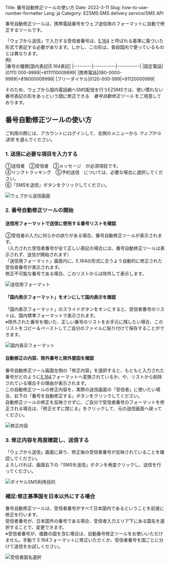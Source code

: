 Title: 番号自動修正ツールの使い方
Date: 2022-3-11
Slug: how-to-use-number-formatter
Lang: ja
Category: EZSMS:SMS delivery service/SMS API

番号自動修正ツールは、携帯電話番号をウェブ送信用のフォーマットに自動で修正するツールです。

「ウェブから送信」で入力する受信者番号は、[E.164](https://help.xoxzo.com/ja/ezsms-sms-delivery-service/articles/E164-format/) と呼ばれる基準に基づいた形式で表記する必要があります。しかし、この形は、普段国内で使っているものとは異なります。<br>
例) <br>
|番号の種類|国内表記|E.164表記|
|---------|-----------|-----------|
|固定電話|(0111) 000-9999|+8111110009999|
|携帯電話|080-0000-9999|+818000009999|
|フリーダイヤル|0120-000-999|+81120000999|

そのため、ウェブから国内電話網へSMS配信を行うEZSMSでは、使い慣れない番号表記の形をあっという間に修正できる　_番号自動修正ツール_ をご用意しております。


## 番号自動修正ツールの使い方

ご利用の際には、アカウントにログインして、左側のメニューから _ウェブから送信_ を選んでください。

### 1. 送信に必要な項目を入力する

①送信者　②受信者　③メッセージ　が必須項目です。 <br>
④リンクトラッキング　⑤予約送信　については、必要な場合に選択してください。<br>
⑥「SMSを送信」ボタンをクリックしてください。

![ウェブから送信画面](/images/number_formatter_howto_01ja.png)

### 2. 番号自動修正ツールの開始
#### 送信用フォーマットで送信に使用する番号リストを確認
②受信者の入力に何らかの誤りがある場合、番号自動修正ツールが表示されます。<br>
（入力された受信者番号が全て正しい表記の場合には、番号自動修正ツールは表示されず、送信が開始されます）<br>
「送信用フォーマット」画面内に、E.164の形式に合うよう自動的に修正された受信者番号が表示されます。<br>
修正不可能な番号である場合、このリストからは除外して表示します。

![送信用フォーマット](/images/number_formatter_howto_02ja.png)

#### 「国内表示フォーマット」をオンにして国内表示を確認
「国内表示フォーマット」のスライドボタンをオンにすると、受信者番号のリストは、国内標準フォーマットで表示されます。<br>
※除外された番号を覗いた、正しい番号のリストをお手元に残したい場合、このリストをコピー＆ペーストしてご自分のファイルに貼り付けて保存することができます。

![国内表示フォーマット](/images/number_formatter_howto_03ja.png)

#### 自動修正の内容、除外番号と除外要因を確認
番号自動修正ツール画面左側の「修正内容」を選択すると、もともと入力された番号がどのように[E.164]()フォーマットへ変換されているか、や、リストから削除されている場合その理由が表示されます。<br>
この自動修正ツールの修正内容を、実際の送信画面の「受信者」に使いたい場合、右下の「番号を自動修正する」ボタンをクリックしてください。<br>
自動修正ツールの修正を反映させずに、ご自分で受信者番号のフォーマットを修正される場合は、「修正せずに閉じる」をクリックして、元の送信画面へ戻ってください。

![修正内容](/images/number_formatter_howto_04ja.png)

### 3. 修正内容を再度確認し、送信する

「ウェブから送信」画面に戻り、修正後の受信者番号が反映されていることを確認してください。<br>
よろしければ、画面右下の「SMSを送信」ボタンを再度クリックし、送信を行ってください。

![ダイヤルSMS利用目的](/images/number_formatter_howto_05ja.png)


### 補足:修正基準国を日本以外にする場合

番号自動修正ツールは、受信者番号がすべて日本国内であるということを前提に修正を行います。<br>
受信者番号が、日本国外の番号である場合、受信者入力エリア下にある国名を選択することで、変更できます。<br>
※受信者番号が、複数の国を含む場合は、自動番号修正ツールをお使いいただけません。手動で E.164フォーマットに修正いただくか、受信者番号を国ごとに分けて送信をお試しください。

![受信者国名選択](/images/number_formatter_howto_06ja.png)



